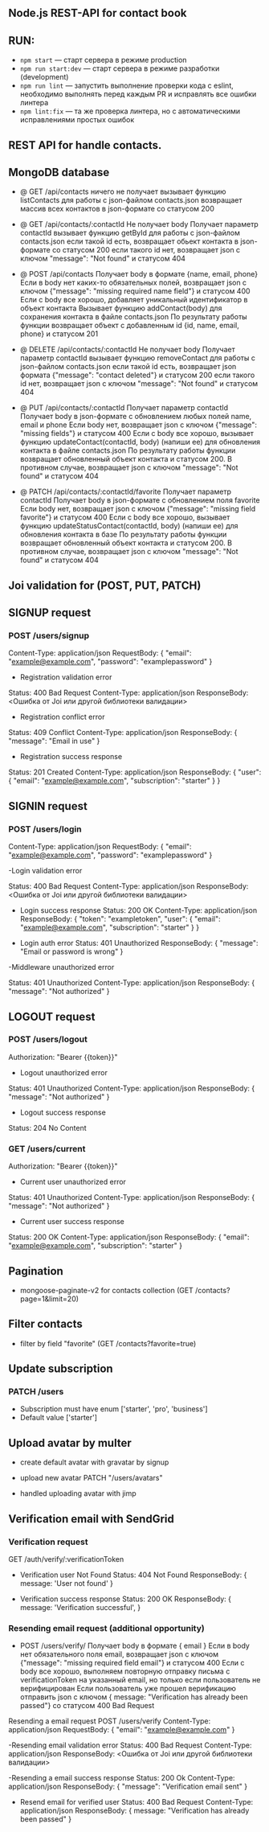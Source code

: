 ## Node.js REST-API for contact book

## RUN:
 
- `npm start` &mdash; старт сервера в режиме production
- `npm run start:dev` &mdash; старт сервера в режиме разработки (development)
- `npm run lint` &mdash; запустить выполнение проверки кода с eslint, необходимо выполнять перед каждым PR и исправлять все ошибки линтера
- `npm lint:fix` &mdash; та же проверка линтера, но с автоматическими исправлениями простых ошибок

## REST API for handle contacts.

## MongoDB database

- @ GET /api/contacts
ничего не получает
вызывает функцию listContacts для работы с json-файлом contacts.json
возвращает массив всех контактов в json-формате со статусом 200

- @ GET /api/contacts/:contactId
Не получает body
Получает параметр contactId
вызывает функцию getById для работы с json-файлом contacts.json
если такой id есть, возвращает обьект контакта в json-формате со статусом 200
если такого id нет, возвращает json с ключом "message": "Not found" и статусом 404

- @ POST /api/contacts
Получает body в формате {name, email, phone}
Если в body нет каких-то обязательных полей, возвращает json с ключом {"message": "missing required name field"} и статусом 400
Если с body все хорошо, добавляет уникальный идентификатор в объект контакта
Вызывает функцию addContact(body) для сохранения контакта в файле contacts.json
По результату работы функции возвращает объект с добавленным id {id, name, email, phone} и статусом 201

- @ DELETE /api/contacts/:contactId
Не получает body
Получает параметр contactId
вызывает функцию removeContact для работы с json-файлом contacts.json
если такой id есть, возвращает json формата {"message": "contact deleted"} и статусом 200
если такого id нет, возвращает json с ключом "message": "Not found" и статусом 404

- @ PUT /api/contacts/:contactId
Получает параметр contactId
Получает body в json-формате c обновлением любых полей name, email и phone
Если body нет, возвращает json с ключом {"message": "missing fields"} и статусом 400
Если с body все хорошо, вызывает функцию updateContact(contactId, body) (напиши ее) для обновления контакта в файле contacts.json
По результату работы функции возвращает обновленный объект контакта и статусом 200. В противном случае, возвращает json с ключом "message": "Not found" и статусом 404

- @ PATCH /api/contacts/:contactId/favorite
Получает параметр contactId
Получает body в json-формате c обновлением поля favorite
Если body нет, возвращает json с ключом {"message": "missing field favorite"} и статусом 400
Если с body все хорошо, вызывает функцию updateStatusContact(contactId, body) (напиши ее) для обновления контакта в базе
По результату работы функции возвращает обновленный объект контакта и статусом 200. В противном случае, возвращает json с ключом "message": "Not found" и статусом 404

## Joi validation for (POST, PUT, PATCH)

## SIGNUP request

### POST /users/signup
Content-Type: application/json
RequestBody: {
  "email": "example@example.com",
  "password": "examplepassword"
}

- Registration validation error

Status: 400 Bad Request
Content-Type: application/json
ResponseBody: <Ошибка от Joi или другой библиотеки валидации>

- Registration conflict error

Status: 409 Conflict
Content-Type: application/json
ResponseBody: {
  "message": "Email in use"
}

- Registration success response

Status: 201 Created
Content-Type: application/json
ResponseBody: {
  "user": {
    "email": "example@example.com",
    "subscription": "starter"
  }
}

## SIGNIN request

### POST /users/login
Content-Type: application/json
RequestBody: {
  "email": "example@example.com",
  "password": "examplepassword"
}

-Login validation error

Status: 400 Bad Request
Content-Type: application/json
ResponseBody: <Ошибка от Joi или другой библиотеки  валидации>

- Login success response
Status: 200 OK
Content-Type: application/json
ResponseBody: {
  "token": "exampletoken",
  "user": {
    "email": "example@example.com",
    "subscription": "starter"
  }
}

- Login auth error
Status: 401 Unauthorized
ResponseBody: {
  "message": "Email or password is wrong"
}

-Middleware unauthorized error

Status: 401 Unauthorized
Content-Type: application/json
ResponseBody: {
  "message": "Not authorized"
}

## LOGOUT request

### POST /users/logout
Authorization: "Bearer {{token}}"

- Logout unauthorized error

Status: 401 Unauthorized
Content-Type: application/json
ResponseBody: {
  "message": "Not authorized"
}

- Logout success response

Status: 204 No Content

### GET /users/current
Authorization: "Bearer {{token}}"

- Current user unauthorized error

Status: 401 Unauthorized
Content-Type: application/json
ResponseBody: {
  "message": "Not authorized"
}

- Current user success response

Status: 200 OK
Content-Type: application/json
ResponseBody: {
  "email": "example@example.com",
  "subscription": "starter"
}

## Pagination

- mongoose-paginate-v2 for contacts collection (GET /contacts?page=1&limit=20)

## Filter contacts

- filter by field "favorite" (GET /contacts?favorite=true)

## Update subscription

### PATCH /users

- Subscription must have enum ['starter', 'pro', 'business']
- Default value ['starter']

## Upload avatar by multer

- create default avatar with gravatar by signup
- upload new avatar
PATCH "/users/avatars"

- handled uploading avatar with jimp

## Verification email with SendGrid

### Verification request
GET /auth/verify/:verificationToken

- Verification user Not Found
Status: 404 Not Found
ResponseBody: {
  message: 'User not found'
}

- Verification success response
Status: 200 OK
ResponseBody: {
  message: 'Verification successful',
}

### Resending email request (additional opportunity)

- POST /users/verify/
Получает body в формате { email }
Если в body нет обязательного поля email, возвращает json с ключом {"message": "missing required field email"} и статусом 400
Если с body все хорошо, выполняем повторную отправку письма с verificationToken на указанный email, но только если пользователь не верифицирован
Если пользователь уже прошел верификацию отправить json с ключом { message: "Verification has already been passed"} со статусом 400 Bad Request

Resending a email request
POST /users/verify
Content-Type: application/json
RequestBody: {
  "email": "example@example.com"
}

-Resending email validation error
Status: 400 Bad Request
Content-Type: application/json
ResponseBody: <Ошибка от Joi или другой библиотеки валидации>

-Resending a email success response
Status: 200 Ok
Content-Type: application/json
ResponseBody: {
  "message": "Verification email sent"
}

- Resend email for verified user
Status: 400 Bad Request
Content-Type: application/json
ResponseBody: {
  message: "Verification has already been passed"
}

